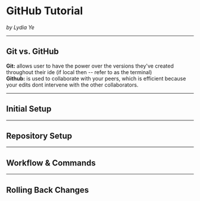 # GitHub Tutorial

_by Lydia Ye_

---
## Git vs. GitHub
**Git:** allows user to have the power over the versions they've created throughout their ide (if local then -- refer to as the terminal)   
**Github:** is used to collaborate with your peers, which is efficient because your edits dont intervene with the other collaborators. 

---
## Initial Setup



---
## Repository Setup



---
## Workflow & Commands



---
## Rolling Back Changes